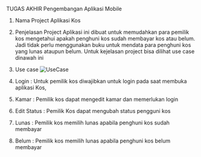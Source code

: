 TUGAS AKHIR Pengembangan Aplikasi Mobile

1. Nama Project
Aplikasi Kos

2. Penjelasan Project
Aplikasi ini dibuat untuk memudahkan para pemilik kos mengetahui apakah penghuni kos sudah membayar kos atau belum. Jadi tidak perlu menggunakan buku untuk mendata para penghuni kos yang lunas ataupun belum. Untuk kejelasan project bisa dilihat use case dinawah ini

3. Use case
![UseCase](https://github.com/dhiaurrahman123/AplikasiKos/assets/73013590/f3b864fe-34ea-48a3-a910-871611201ac2)


1. Login : Untuk pemilik kos diwajibkan untuk login pada saat membuka aplikasi Kos, 
2. Kamar : Pemilik kos dapat mengedit kamar dan memerlukan login 
3. Edit Status : Pemilik Kos dapat mengubah status pengguni kos
4. Lunas : Pemilik kos memilih lunas apabila penghuni kos sudah membayar
5. Belum : Pemilik kos memilih lunas apabila penghuni kos belum membayar
